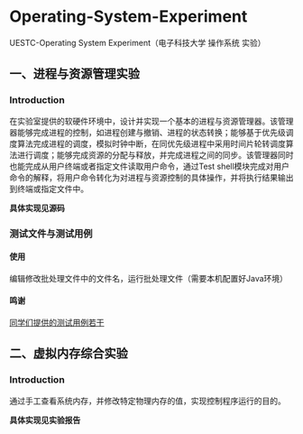 # Operating-System-Experiment
UESTC-Operating System Experiment（电子科技大学 操作系统 实验）

## 一、进程与资源管理实验 

### Introduction
在实验室提供的软硬件环境中，设计并实现一个基本的进程与资源管理器。该管理器能够完成进程的控制，如进程创建与撤销、进程的状态转换；能够基于优先级调度算法完成进程的调度，模拟时钟中断，在同优先级进程中采用时间片轮转调度算法进行调度；能够完成资源的分配与释放，并完成进程之间的同步。该管理器同时也能完成从用户终端或者指定文件读取用户命令，通过Test shell模块完成对用户命令的解释，将用户命令转化为对进程与资源控制的具体操作，并将执行结果输出到终端或指定文件中。

**具体实现见源码**

### 测试文件与测试用例

#### 使用

编辑修改批处理文件中的文件名，运行批处理文件（需要本机配置好Java环境）

#### 鸣谢

[同学们提供的测试用例若干](https://github.com/502408764/os-test-shell)

## 二、虚拟内存综合实验

### Introduction

通过手工查看系统内存，并修改特定物理内存的值，实现控制程序运行的目的。

**具体实现见实验报告**
